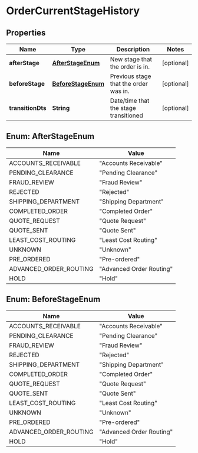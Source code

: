 
# OrderCurrentStageHistory

## Properties
Name | Type | Description | Notes
------------ | ------------- | ------------- | -------------
**afterStage** | [**AfterStageEnum**](#AfterStageEnum) | New stage that the order is in. |  [optional]
**beforeStage** | [**BeforeStageEnum**](#BeforeStageEnum) | Previous stage that the order was in. |  [optional]
**transitionDts** | **String** | Date/time that the stage transitioned |  [optional]


<a name="AfterStageEnum"></a>
## Enum: AfterStageEnum
Name | Value
---- | -----
ACCOUNTS_RECEIVABLE | &quot;Accounts Receivable&quot;
PENDING_CLEARANCE | &quot;Pending Clearance&quot;
FRAUD_REVIEW | &quot;Fraud Review&quot;
REJECTED | &quot;Rejected&quot;
SHIPPING_DEPARTMENT | &quot;Shipping Department&quot;
COMPLETED_ORDER | &quot;Completed Order&quot;
QUOTE_REQUEST | &quot;Quote Request&quot;
QUOTE_SENT | &quot;Quote Sent&quot;
LEAST_COST_ROUTING | &quot;Least Cost Routing&quot;
UNKNOWN | &quot;Unknown&quot;
PRE_ORDERED | &quot;Pre-ordered&quot;
ADVANCED_ORDER_ROUTING | &quot;Advanced Order Routing&quot;
HOLD | &quot;Hold&quot;


<a name="BeforeStageEnum"></a>
## Enum: BeforeStageEnum
Name | Value
---- | -----
ACCOUNTS_RECEIVABLE | &quot;Accounts Receivable&quot;
PENDING_CLEARANCE | &quot;Pending Clearance&quot;
FRAUD_REVIEW | &quot;Fraud Review&quot;
REJECTED | &quot;Rejected&quot;
SHIPPING_DEPARTMENT | &quot;Shipping Department&quot;
COMPLETED_ORDER | &quot;Completed Order&quot;
QUOTE_REQUEST | &quot;Quote Request&quot;
QUOTE_SENT | &quot;Quote Sent&quot;
LEAST_COST_ROUTING | &quot;Least Cost Routing&quot;
UNKNOWN | &quot;Unknown&quot;
PRE_ORDERED | &quot;Pre-ordered&quot;
ADVANCED_ORDER_ROUTING | &quot;Advanced Order Routing&quot;
HOLD | &quot;Hold&quot;



